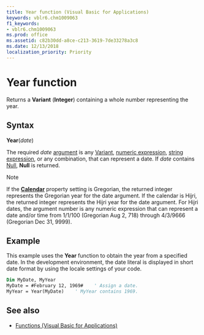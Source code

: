 ```yaml
---
title: Year function (Visual Basic for Applications)
keywords: vblr6.chm1009063
f1_keywords:
- vblr6.chm1009063
ms.prod: office
ms.assetid: c82b30dd-a8ce-c213-3619-7de33278a3c8
ms.date: 12/13/2018
localization_priority: Priority
---
```



# Year function

Returns a **Variant** (**Integer**) containing a whole number representing the year.

## Syntax

**Year**(_date_)

The required _date_ [argument](../../Glossary/vbe-glossary.md#argument) is any [Variant](../../Glossary/vbe-glossary.md#variant-data-type), [numeric expression](../../Glossary/vbe-glossary.md#numeric-expression), [string expression](../../Glossary/vbe-glossary.md#string-expression), or any combination, that can represent a date. If _date_ contains [Null](../../Glossary/vbe-glossary.md#null), **Null** is returned.

> [!NOTE] 
> If the **[Calendar](calendar-property.md)** property setting is Gregorian, the returned integer represents the Gregorian year for the date argument. If the calendar is Hijri, the returned integer represents the Hijri year for the date argument. For Hijri dates, the argument number is any numeric expression that can represent a date and/or time from 1/1/100 (Gregorian Aug 2, 718) through 4/3/9666 (Gregorian Dec 31, 9999).

## Example

This example uses the **Year** function to obtain the year from a specified date. In the development environment, the date literal is displayed in short date format by using the locale settings of your code.

```vb
Dim MyDate, MyYear
MyDate = #February 12, 1969#    ' Assign a date.
MyYear = Year(MyDate)    ' MyYear contains 1969.

```

## See also

- [Functions (Visual Basic for Applications)](../functions-visual-basic-for-applications.md)
